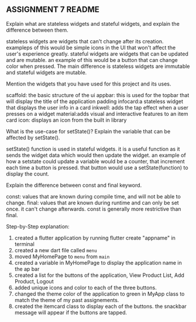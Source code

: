 

## ASSIGNMENT 7 README

 Explain what are stateless widgets and stateful widgets, and explain the difference between them.

 stateless widgets are widgets that can't change after its creation. exampleps of this would be simple icons in the UI that won't affect the user's experience greatly. stateful widgets are widgets that can be updated and are mutable. an example of this would be a button that can change color when pressed. The main difference is stateless widgets are immutable and stateful widgets are mutable. 



 Mention the widgets that you have used for this project and its uses.


 scaffold: the basic structure of the ui
 appbar: this is used for the topbar that will display the title of the application
 padding
 infocard:a stateless widget that displays the user info in a card
 inkwell: adds the tap effect when a user presses on a widget
 material:adds visual and interactive features to an item card
 icon: displays an icon from the built in library


 What is the use-case for setState()? Explain the variable that can be affected by setState().

 setState() function is used in stateful widgets. it is a useful function as it sends the widget data which would then update the widget. an example of how a setstate could update a variable would be a counter, that increment each time a button is pressed. that button would use a setState(function) to display the count. 

 Explain the difference between const and final keyword.

 const: values that are known during compile time, and will not be able to change. 
 final: values that are known during runtime and can only be set once. it can't change afterwards. 
 const is generally more restrictive than final. 


Step-by-Step explanation:
1. created a flutter application by running flutter create "appname" in terminal
2. created a new dart file called `menu`
3. moved MyHomePage to `menu` from `main`
4. created a variable in MyHomePage to display the application name in the ap bar
5. created a list for the buttons of the application, View Product List, Add Product, Logout
6. added unique icons and color to each of the three buttons. 
7. changed the theme color of the application to green in MyApp class to match the theme of my past assignements. 
8. created the itemcard class to display each of the buttons. the snackbar message will appear if the buttons are tapped.
